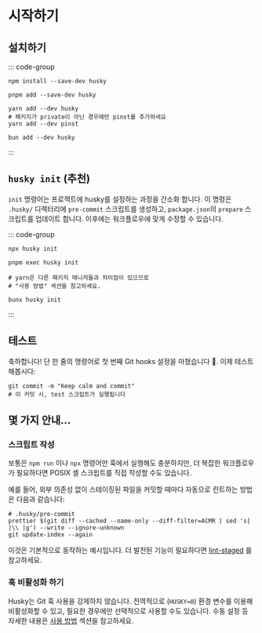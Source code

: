 # 시작하기

## 설치하기

::: code-group

```shell [npm]
npm install --save-dev husky
```

```shell [pnpm]
pnpm add --save-dev husky
```

```shell [yarn]
yarn add --dev husky
# 패키지가 private이 아닌 경우에만 pinst를 추가하세요
yarn add --dev pinst
```

```shell [bun]
bun add --dev husky
```

:::

## `husky init` (추천)

`init` 명령어는 프로젝트에 husky를 설정하는 과정을 간소화 합니다. 이 명령은 `.husky/` 디렉터리에 `pre-commit` 스크립트를 생성하고, `package.json`의 `prepare` 스크립트를 업데이트 합니다. 이후에는 워크플로우에 맞게 수정할 수 있습니다.

::: code-group

```shell [npm]
npx husky init
```

```shell [pnpm]
pnpm exec husky init
```

```shell [yarn]
# yarn은 다른 패키지 매니저들과 차이점이 있으므로
# "사용 방법" 섹션을 참고하세요.
```

```shell [bun]
bunx husky init
```

:::


## 테스트

축하합니다! 단 한 줄의 명령어로 첫 번째 Git hooks 설정을 마쳤습니다 🎉. 이제 테스트해봅시다:

```shell
git commit -m "Keep calm and commit"
# 이 커밋 시, test 스크립트가 실행됩니다
```

## 몇 가지 안내...

### 스크립트 작성

보통은 `npm run` 이나 `npx` 명령어만 훅에서 실행해도 충분하지만, 더 복잡한 워크플로우가 필요하다면 POSIX 셸 스크립트를 직접 작성할 수도 있습니다.

예를 들어, 외부 의존성 없이 스테이징된 파일을 커밋할 때마다 자동으로 린트하는 방법은 다음과 같습니다:

```shell
# .husky/pre-commit
prettier $(git diff --cached --name-only --diff-filter=ACMR | sed 's| |\\ |g') --write --ignore-unknown
git update-index --again
```

이것은 기본적으로 동작하는 예시입니다. 더 발전된 기능이 필요하다면 [lint-staged](https://github.com/lint-staged/lint-staged) 를 참고하세요.

### 훅 비활성화 하기

Husky는 Git 훅 사용을 강제하지 않습니다. 전역적으로 (`HUSKY=0`) 환경 변수를 이용해 비활성화할 수 있고, 필요한 경우에만 선택적으로 사용할 수도 있습니다. 수동 설정 등 자세한 내용은 [사용 방법](how-to) 섹션을 참고하세요.